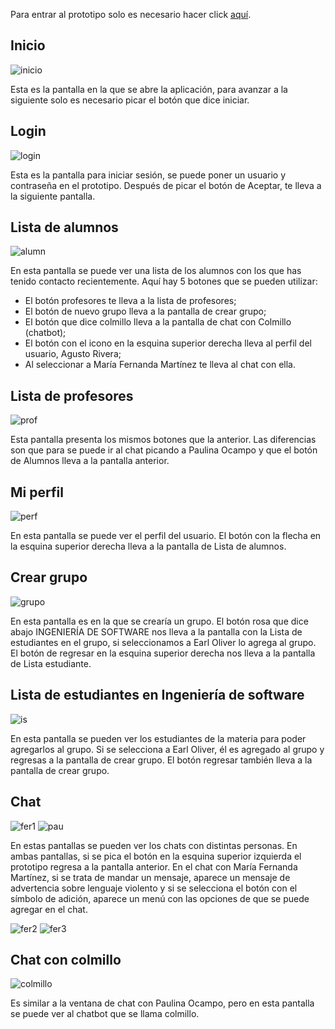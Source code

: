 Para entrar al prototipo solo es necesario hacer click [aquí](https://pr.to/F2F5MF/).

## Inicio
![inicio](imagenes/8%20-%20Home.png)

Esta es la pantalla en la que se abre la aplicación, para avanzar a la siguiente solo es necesario picar el botón que dice iniciar.

## Login
![login](https://github.com/Ingenieria-de-Software-ITAM-2020/Floppy/blob/main/imagenes/11%20-%20Log%20In.png)

Esta  es la pantalla para iniciar sesión, se puede poner un usuario y contraseña en el prototipo. Después de picar el botón de Aceptar, te lleva a la siguiente pantalla.

## Lista de alumnos
![alumn](https://github.com/Ingenieria-de-Software-ITAM-2020/Floppy/blob/main/imagenes/9%20-%20Inicio%20Alumnos.png)

En esta pantalla se puede ver una lista de los alumnos con los que has tenido contacto recientemente. Aquí hay 5 botones que se pueden utilizar:
- El botón profesores te lleva a la lista de profesores;
- El botón de nuevo grupo lleva a la pantalla de crear grupo;
- El botón que dice colmillo lleva a la pantalla de chat con Colmillo (chatbot);
- El botón con el icono en la esquina superior derecha lleva al perfil del usuario, Agusto Rivera;
- Al seleccionar a María Fernanda Martínez te lleva al chat con ella.


## Lista de profesores
![prof](https://github.com/Ingenieria-de-Software-ITAM-2020/Floppy/blob/main/imagenes/4%20-%20Inicio%20Profes.png)

Esta pantalla presenta los mismos botones que la anterior. Las diferencias son que para se puede ir al chat picando a Paulina Ocampo y que el botón de Alumnos lleva a la pantalla anterior.

## Mi perfil
![perf](https://github.com/Ingenieria-de-Software-ITAM-2020/Floppy/blob/main/imagenes/3%20-%20Perfil.png)

En esta pantalla se puede ver el perfil del usuario. El botón con la flecha en la esquina superior derecha lleva a la pantalla de Lista de alumnos.

## Crear grupo
![grupo](https://github.com/Ingenieria-de-Software-ITAM-2020/Floppy/blob/main/imagenes/1%20-%20Crear%20grupo.png)

En esta pantalla es en la que se crearía un grupo. El botón rosa que dice abajo INGENIERÍA DE SOFTWARE nos lleva a la pantalla con la Lista de estudiantes en el grupo, si seleccionamos a Earl Oliver lo agrega al grupo. El botón de regresar en la esquina superior derecha nos lleva a la pantalla de Lista estudiante.

## Lista de estudiantes en Ingeniería de software
![is](https://github.com/Ingenieria-de-Software-ITAM-2020/Floppy/blob/main/imagenes/2%20-%20Grupo%20IS.png)

En esta pantalla se pueden ver los estudiantes de la materia para poder agregarlos al grupo. Si se selecciona a Earl Oliver, él es agregado al grupo y regresas a la pantalla de crear grupo. El botón regresar también lleva a la pantalla de crear grupo.

## Chat
![fer1](https://github.com/Ingenieria-de-Software-ITAM-2020/Floppy/blob/main/imagenes/6%20-%20Chat%20compa%E2%95%9Fero.png) ![pau](https://github.com/Ingenieria-de-Software-ITAM-2020/Floppy/blob/main/imagenes/10%20-%20Chat%20Pau.png)

En estas pantallas se pueden ver los chats con distintas personas. En ambas pantallas, si se pica el botón en la esquina superior izquierda el prototipo regresa a la pantalla anterior. En el chat con María Fernanda Martínez, si se trata de mandar un mensaje, aparece un mensaje de advertencia sobre lenguaje violento y si se selecciona el botón con el símbolo de adición, aparece un menú con las opciones de que se puede agregar en el chat.

![fer2](https://github.com/Ingenieria-de-Software-ITAM-2020/Floppy/blob/main/imagenes/5%20-%20Chat%20compa%E2%95%9Fero.png) ![fer3](https://github.com/Ingenieria-de-Software-ITAM-2020/Floppy/blob/main/imagenes/12%20-%20Chat%20compa%E2%95%9Fero.png)

## Chat con colmillo
![colmillo](https://github.com/Ingenieria-de-Software-ITAM-2020/Floppy/blob/main/imagenes/7%20-%20Screen%2011.png)

Es similar a la ventana de chat con Paulina Ocampo, pero en esta pantalla se puede ver al chatbot que se llama colmillo.


